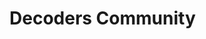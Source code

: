 <p align="center">
<h1>Decoders Community</h1>
</p>

<!-- BASIC TEMPLATE

<td align="center">
          <b> {YourName} </b>
          <br />
          <sub><a href="" ><img src="https://github.com/decodershbtu/Decoders-Community/blob/main/assets/github-brands.svg" width="3%"/> Github Profile </a>
            <br />
          <a href=""  ><img src="https://github.com/decodershbtu/Decoders-Community/blob/main/assets/linkedin-brands.svg" width="3%"/> Linkedin Profile </a></sub>
          <br />
          <sub>Batch- {Year&Branch [eg: 2020-2024 (CSE)] }</sub>
</td>

 -->


<table  align="center">
  <tr>
        
    
  </tr>
  </table>
